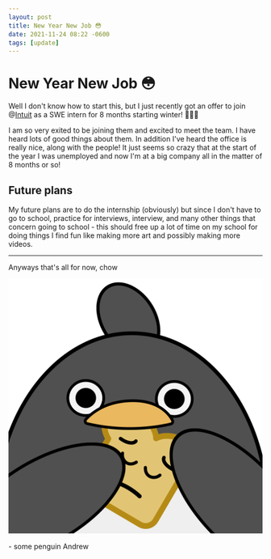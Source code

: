 ```yaml
---
layout: post
title: New Year New Job 😳
date: 2021-11-24 08:22 -0600
tags: [update]
---
```


# New Year New Job 😳

Well I don't know how to start this, but I just recently got an offer to join @[Intuit](https://www.intuit.com/) as a SWE intern for 8 months starting winter! 🥳🎉🎊

I am so very exited to be joining them and excited to meet the team. I have heard lots of good things about them. In addition I've heard the office is really nice, along with the people! It just seems so crazy that at the start of the year I was unemployed and now I'm at a big company all in the matter of 8 months or so!

## Future plans

My future plans are to do the internship (obviously) but since I don't have to go to school, practice for interviews, interview, and many other things that concern going to school - this should free up a lot of time on my school for doing things I find fun like making more art and possibly making more videos.



---

Anyways that's all for now, chow

![bread](../assets/img/other/bread.png)

\- some penguin Andrew
